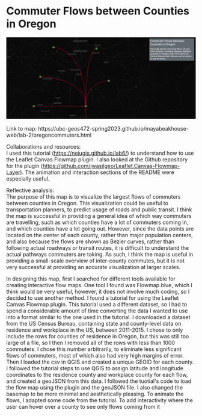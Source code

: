 # Commuter Flows between Counties in Oregon #

![](screenshot.png)

<p> Link to map: https://ubc-geos472-spring2023.github.io/mayabeakhouse-web/lab-2/oregoncommuters.html

Collaborations and resources: <br>
I used this tutorial (https://neiugis.github.io/lab6/) to understand how to use the Leaflet Canvas Flowmap plugin. I also looked at the Github repository for the plugin (https://github.com/jwasilgeo/Leaflet.Canvas-Flowmap-Layer). The animation and interaction sections of the README were especially useful.

Reflective analysis: <br>
The purpose of this map is to visualize the largest flows of commuters between counties in Oregon. This visualization could be useful to transportation planners, to predict usage of roads and public transit. I think the map is successful in providing a general idea of which way commuters are travelling, such as which counties have a lot of commuters coming in, and which counties have a lot going out. However, since the data points are located on the center of each county, rather than major population centers, and also because the flows are shown as Bezier curves, rather than following actual roadways or transit routes, it is difficult to understand the actual pathways commuters are taking. As such, I think the map is useful in providing a small-scale overview of inter-county commutes, but it is not very successful at providing an accurate visualization at larger scales. 
  
In designing this map, first I searched for different tools available for creating interactive flow maps. One tool I found was Flowmap.blue, which I think would be very useful, however, it does not involve much coding, so I decided to use another method. I found a tutorial for using the Leaflet Canvas Flowmap plugin. This tutorial used a different dataset, so I had to spend a considerable amount of time converting the data I wanted to use into a format similar to the one used in the tutorial. I downloaded a dataset from the US Census Bureau, containing state and county-level data on residence and workplace in the US, between 2011-2015. I chose to only include the rows for counties of residence in Oregon, but this was still too large of a file, so I then I removed all of the rows with less than 1000 commuters. I chose this number arbitrarily, to eliminate less significant flows of commuters, most of which also had very high margins of error. Then I loaded the csv in QGIS and created  a unique GEOID for each county. I followed the tutorial steps to use QGIS to assign latitude and longitude coordinates to the residence county and workplace county for each flow, and created a geoJSON from this data. I followed the tuotial's code to load the flow map using the plugin and the geoJSON file. I also changed the basemap to be more minimal and aesthetically pleasing. To animate the flows, I adapted some code from the tutorial. 
To add interactivity where the user can hover over a county to see only flows coming from it
</p>
